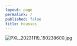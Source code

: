 ```yaml
---
layout: page
permalink: /
published: false
title: Housses
---
```



![PXL_20231119_150238600.jpg]({{site.baseurl}}/media/PXL_20231119_150238600.jpg)

